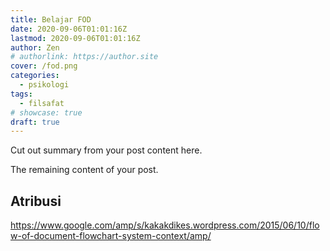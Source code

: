 ```yaml
---
title: Belajar FOD
date: 2020-09-06T01:01:16Z
lastmod: 2020-09-06T01:01:16Z
author: Zen
# authorlink: https://author.site
cover: /fod.png
categories:
  - psikologi
tags:
  - filsafat
# showcase: true
draft: true
---
```


Cut out summary from your post content here.

<!--more-->

The remaining content of your post.

## Atribusi

<https://www.google.com/amp/s/kakakdikes.wordpress.com/2015/06/10/flow-of-document-flowchart-system-context/amp/>